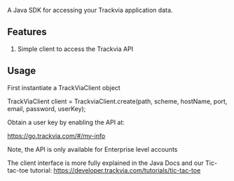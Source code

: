 A Java SDK for accessing your Trackvia application data.

## Features

1. Simple client to access the Trackvia API
 
## Usage

First instantiate a TrackViaClient object

TrackViaClient client = TrackviaClient.create(path, scheme, hostName, port, email, password, userKey);

Obtain a user key by enabling the API at:

  https://go.trackvia.com/#/my-info

Note, the API is only available for Enterprise level accounts

The client interface is more fully explained in the Java Docs and our Tic-tac-toe tutorial: https://developer.trackvia.com/tutorials/tic-tac-toe
